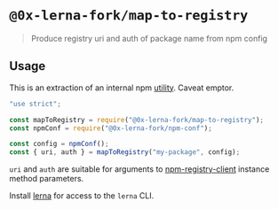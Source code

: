 # `@0x-lerna-fork/map-to-registry`

> Produce registry uri and auth of package name from npm config

## Usage

This is an extraction of an internal npm [utility](https://github.com/npm/npm/blob/f644018/lib/utils/map-to-registry.js). Caveat emptor.

```js
"use strict";

const mapToRegistry = require("@0x-lerna-fork/map-to-registry");
const npmConf = require("@0x-lerna-fork/npm-conf");

const config = npmConf();
const { uri, auth } = mapToRegistry("my-package", config);
```

`uri` and `auth` are suitable for arguments to [npm-registry-client](https://www.npmjs.com/package/npm-registry-client) instance method parameters.

Install [lerna](https://www.npmjs.com/package/lerna) for access to the `lerna` CLI.
